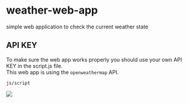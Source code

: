 # weather-web-app
simple web application to check the current weather state

## API KEY

To make sure the web app works properly you should use your own API KEY in the script.js file. <br>
This web app is using the `openweathermap` API.

`js/script`
<div id="badges">
<a href="https://barik-rajdeep.github.io/Portfolio-main/">
<img src="https://img.shields.io/badge/Weather-blue">
</a>
</div>

